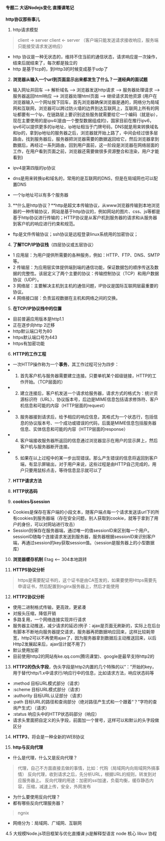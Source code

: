 #### 专题二 大话Nodejs变化 直播课笔记

**http协议那些事儿**
1. http请求模型
> client -> server
> client <- server
>（客户端只能发送请求接收响应，服务端只能接受请求发送响应）

* http 协议是一种无状态的，维持不住当前的通信状态，请求响应是一次操作，结束后就结束了，每次都是独立的
* http 是基于tcp的，到Http3的时候变成基于udp了
2. **浏览器从输入一个url到页面显示出来都发生了什么？一道经典的面试题**
* 输入网址并回车 --> 解析域名 --> 浏览器发送http请求 --> 服务器处理请求 --> 服务器返回html响应 --> 浏览器处理html页面 --> 继续请求其他资源
(用户在浏览器输入一个网址按下回车，首先浏览器确保浏览器是通的，网络分为局域网和互联网，浏览器可以跨过防火墙的边界到达互联网上，互联网上所有的网址都要有一个Ip，在链路层上要识别这些服务就需要给它一个编码（就是ip），现在主要使用的是ipv4(是由一个整型数据组成的)，国家目前在推行ipv6，ipv6可以提供更多的ip地址，ip地址相当于门牌号码，DNS就是用来转换域名和Ip的，拿到ip地址的服务器之后，浏览器就开始上路了，中间会经过很多层路由，找到服务器后，服务器把浏览器需要的数据返回给它，然后浏览器拿到数据后，再经过一系列路由，回到用户面前，这一阶段是浏览器在网络层面的工作，在用户看到页面之前，浏览器还需要做很多资源整合和渲染，用户才能看到)

* ipv4是第四版的ip协议
* dns是用来转换ip和域名的，常用的是互联网的DNS，但是在局域网也可以配置DNS
* 一个Ip地址可以有多个服务器

3. **什么是http协议？**http是超文本传输协议，从www浏览器传输到本地浏览器的一种传输协议，网站是基于http协议的，例如网站的图片、css、js等都是基于http协议进行传输的；HTTP协议是从客户机到服务器的请求和从服务器到客户机的响应进行约束和规范。
* ftp是文件传输协议；ssh协议是远程登录linux系统用的加密协议；

4. **了解TCP/IP协议栈**（四层协议或五层协议）
* 1 应用层：为用户提供所需要的各种服务，例如：HTTP、FTP、DNS、SMTP等。
* 2 传输层：为应用层实体提供端到端的通信功能，保证数据包的顺序传送及数据的完整性。该层定义了两个主要的协议：传输控制协议（TCP）和用户数据协议（UDP）。
* 3 网络层：主要解决主机到主机的通信问题，IP协议是国际互联网层最重要的协议。
* 4 网络接口层：负责监视数据在主机和网络之间的交换。

5. **在TCP/IP协议栈中的位置**
* 目前普遍应用版本是http1.1
* 正在逐步向http 2迁移
* http默认端口号为80
* https默认端口号为443
* https有加密功能

6. **HTTP的工作工程**
* 一次HTTP操作称为一个**事务**，其工作过程可分为四步：
* 1) 首先客户机与服务器需要建立连接。只要单机某个超级链接，HTTP的工作开始。（TCP层面的）
* 2) 建立连接后，客户机发送一个请求给服务器，请求方式的格式为：统计资源标识符（URL）、协议版本号，后边是MIME信息包括请求修饰符、客户机信息和可能的内容（HTTP层面的request）
* 3) 服务器接到请求后，给予相应的响应信息，其格式为一个状态行，包括信息的协议版本号、一个成功或错误的代码，后面是MIME信息包括服务器信息、实体信息和可能的内容（HTTP层面的response）
* 4) 客户端接收服务器所返回的信息通过浏览器显示在用户的显示屏上，然后客户机与服务器断开连接。
* 5) 如果在以上过程中的某一步出现错误。那么产生错误的信息将返回到客户端，有显示屏输出，对于用户来说，这些过程是由HTTP自己完成的，用户只要用鼠标点击，等待信息显示就可以了

7. **HTTP请求方法**

8. **HTTP状态码**

9. **cookies与session**
* Cookies是保存在客户端的小段文本，随客户端点每一个请求发送该url下的所有cookies到服务器端（存在安全问题，别人获取到cookie，就等于拿到了用户的身份，可以对网站进行攻击）
* Session则保存在服务器端，通过唯一的值sessionID来区别每一个用户。sessionID随每个连接请求发送到服务器，服务器根据sessionID来识别客户端，再通过session的key获取session值。（session是服务器上的小型数据库）

10. **浏览器缓存机制**
Etag <--
304本地跳转

11. **HTTPS协议分析**
> https是需要配证书的，这个证书是由CA签发的，如果要使用Https需要先申请证书，然后配置到nginx服务器上，然后才能使用

12. **HTTP2协议分析**
* 使用二进制格式传输，更高效，更紧凑
* 对报头压缩，降低开销
* 多路复用，一个网络连接实现并行请求
* 服务器主动推送，减少请求的延迟(例子：ajax是页面无刷新的，实际上在后台有脚本不断地向服务器提交请求，服务器再把数据响应回来，这样比较耗带宽，http2可以不再使用ajax了，因为服务器拿到数据后主动推送回来，以后Http2发展起来后，ajax估计就不用了)
* 默认使用加密
* 目前使用http2的网站有ke.qq.com(腾讯课堂)、google是最早支持http2的

13. **HTTP2的伪头字段**，伪头字段是http2内置的几个特殊的以“：”开始的key，用于替代http/1.x中请求行/响应行中的信息，比如请求方法，响应状态码等
* :method 目标URL模式部分（请求）
* :scheme 目标URL模式部分（请求）
* :authority 目标URL认证部分（请求）
* :path 目标URL的路径和查询部分（绝对路径产生式和一个跟着“？”字符的查询产生式）（请求）
* :status 响应头中的HTTP状态码部分（响应）
* 请求头里面把自定义的头字段，前面加一个冒号，这样可以和默认的头字段做区分

14. **HTTP3**，将会是一种全新的WEB协议

15. **http与反向代理**
* 什么是代理，什么又是反向代理？
> 代理，自己不方面直接去做的事情，比如：代购（局域网内向局域网外搞事情）
> 反向代理，收到请求之后，先分析URL，根据URL的规则，转发到对应服务器上。
> 反向代理的用途：加密的ssl加速，负载均衡，缓存静态内容，压缩，减速上传，安全，外网发布
* 为什么要使用反向代理？
* 都有哪些反向代理服务器？
> ngnix
* 网络分为：局域网、广域网、互联网


4.5 大规模Node.js项目框架与优化直播课
js是解释型语言
node 核心 libuv
协程


